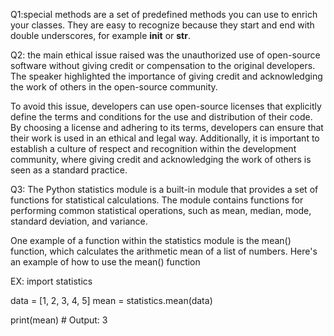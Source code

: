 Q1:special methods are a set of predefined methods you can use to enrich your classes. They are easy to recognize because they start and end with double underscores, for example __init__ or __str__.

Q2: the main ethical issue raised was the unauthorized use of open-source software without giving credit or compensation to the original developers. The speaker highlighted the importance of giving credit and acknowledging the work of others in the open-source community.

To avoid this issue, developers can use open-source licenses that explicitly define the terms and conditions for the use and distribution of their code. By choosing a license and adhering to its terms, developers can ensure that their work is used in an ethical and legal way. Additionally, it is important to establish a culture of respect and recognition within the development community, where giving credit and acknowledging the work of others is seen as a standard practice.

Q3: The Python statistics module is a built-in module that provides a set of functions for statistical calculations. The module contains functions for performing common statistical operations, such as mean, median, mode, standard deviation, and variance.

One example of a function within the statistics module is the mean() function, which calculates the arithmetic mean of a list of numbers. Here's an example of how to use the mean() function

EX:
import statistics

data = [1, 2, 3, 4, 5]
mean = statistics.mean(data)

print(mean)  # Output: 3
